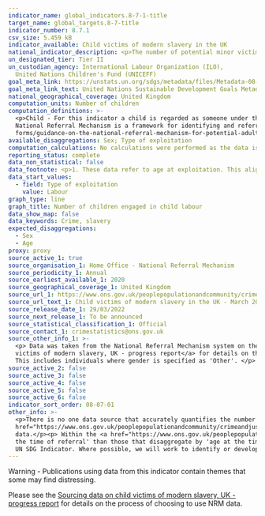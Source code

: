 ```yaml
---
indicator_name: global_indicators.8-7-1-title
target_name: global_targets.8-7-title
indicator_number: 8.7.1
csv_size: 5.459 kB
indicator_available: Child victims of modern slavery in the UK
national_indicator_description: <p>The number of potential minor victims of modern slavery who received a positive reasonable grounds decision within the National Referral Mechanism (NRM). This is a proxy for the global indicator as it only provides number, as opposed to proportion. 
un_designated_tier: Tier II
un_custodian_agency: International Labour Organization (ILO),
  United Nations Children's Fund (UNICEFF)
goal_meta_link: https://unstats.un.org/sdgs/metadata/files/Metadata-08-07-01.pdf
goal_meta_link_text: United Nations Sustainable Development Goals Metadata (PDF 297 KB)
national_geographical_coverage: United Kingdom
computation_units: Number of children
computation_definitions: >-
  <p>Child - For this indicator a child is regarded as someone under the age of 18 years, or thought to be under the age of 18 years, at the time of exploitation. </p><p> Modern Slavery -  an umbrella term for all forms of slavery, human trafficking and exploitation. </p><p> NRM - The
  National Referral Mechanism is a framework for identifying and referring potential victims of modern slavery and ensuring they receive the appropriate support. Please see the <a href="https://www.gov.uk/government/publications/human-trafficking-victims-referral-and-assessment-
  forms/guidance-on-the-national-referral-mechanism-for-potential-adult-victims-of-modern-slavery-england-and-wales">National referral mechanism guidance - adult (England and Wales)</a> </p>
available_disaggregations: Sex; Type of exploitation
computation_calculations: No calculations were performed as the data is readily available from the source.
reporting_status: complete
data_non_statistical: false
data_footnote: <p>1. These data refer to age at exploitation. This aligns with data published by the Home Office. </p><p> 2. Trends in the data may not reflect underlying changes in prevalence and may be related to changes in awareness and identification of potential child victims. </p>
data_start_values:
  - field: Type of exploitation
    value: Labour 
graph_type: line
graph_title: Number of children engaged in child labour
data_show_map: false
data_keywords: Crime, slavery
expected_disaggregations:
  - Sex
  - Age
proxy: proxy
source_active_1: true
source_organisation_1: Home Office - National Referral Mechanism
source_periodicity_1: Annual
source_earliest_available_1: 2020
source_geographical_coverage_1: United Kingdom
source_url_1: https://www.ons.gov.uk/peoplepopulationandcommunity/crimeandjustice/datasets/childvictimsofmodernslaveryintheuk
source_url_text_1: Child victims of modern slavery in the UK - March 2022
source_release_date_1: 29/03/2022
source_next_release_1: To be announced
source_statistical_classification_1: Official
source_contact_1: crimestatistics@ons.gov.uk
source_other_info_1: >-
  <p> Data was taken from the National Referral Mechanism system on the 7th January 2022. Please see a the <a href="https://www.ons.gov.uk/peoplepopulationandcommunity/crimeandjustice/articles/sourcingdataonchildvictimsofmodernslaveryukprogressreport/2022-03-29">Sourcing data on child
  victims of modern slavery, UK - progress report</a> for details on the process of choosing to use NRM data. </p><p> Changes in the categorisation of exploitation types mean that the exploitation types presented here will not align with categories in publications before Q4 2019. </p><p>
  This includes individuals where gender is specified as 'Other'. </p>
source_active_2: false
source_active_3: false
source_active_4: false
source_active_5: false
source_active_6: false
indicator_sort_order: 08-07-01
other_info: >-
  <p>There is no one data source that accurately quantifies the number of child victims in the UK. The National Referral Mechanism (NRM) currently provides the best measure of potential victims, although is known to be an undercount.</p><p> Please see the <a
  href="https://www.ons.gov.uk/peoplepopulationandcommunity/crimeandjustice/articles/sourcingdataonchildvictimsofmodernslaveryukprogressreport/2022-03-29"> Sourcing data on child victims of modern slavery, UK - progress report </a>for details on the process of choosing to use NRM
  data.</p><p> Within the <a href="https://www.ons.gov.uk/peoplepopulationandcommunity/crimeandjustice/datasets/childvictimsofmodernslaveryintheuk"> Child victims of modern slavery in the UK - March 2022</a>, the number of child victims may be lower in tables that disaggregate by 'age at
  the time of referral' than those that disaggregate by 'age at the time of exploitation' as a potential child victim could be referred to the NRM after the age of 18-years about exploitation which occured when they were a minor.</p> This indicator is being used as an approximation of the
  UN SDG Indicator. Where possible, we will work to identify or develop UK data to meet the global indicator specification. This indicator has been identified in collaboration with topic experts.
---
```

<p>Warning - Publications using data from this indicator contain themes that some may find distressing. </p><p> Please see the <a href="https://www.ons.gov.uk/peoplepopulationandcommunity/crimeandjustice/articles/sourcingdataonchildvictimsofmodernslaveryukprogressreport/2022-03-29">Sourcing data on child victims of modern slavery, UK - progress report</a> for details on the process of choosing to use NRM data.</p>
